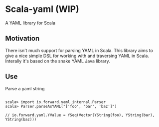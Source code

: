 # Scala-yaml (WIP)

A YAML library for Scala

## Motivation

There isn't much support for parsing YAML in Scala. This library aims to give a nice simple DSL for working with and
traversing YAML in Scala. Interally it's based on the snake YAML Java library.

## Use

Parse a yaml string

```

scala> import io.forward.yaml.internal.Parser
scala> Parser.parseAsYAML("['foo', 'bar', 'baz']")

// io.forward.yaml.YValue = YSeq(Vector(YString(foo), YString(bar), YString(baz)))

```
